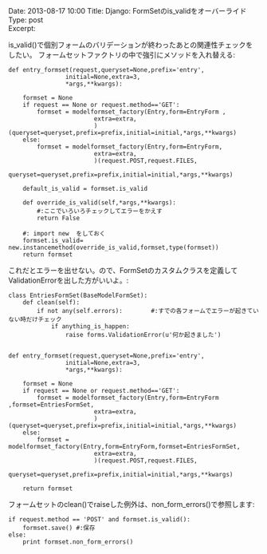 Date: 2013-08-17 10:00 
Title: Django: FormSetのis_validをオーバーライド   
Type: post  
Excerpt:  


is_valid()で個別フォームのバリデーションが終わったあとの関連性チェックをしたい。
フォームセットファクトリの中で強引にメソッドを入れ替える:

    def entry_formset(request,queryset=None,prefix='entry',
                    initial=None,extra=3,
                    *args,**kwargs):

        formset = None
        if request == None or request.method=='GET':
            formset = modelformset_factory(Entry,form=EntryForm ,
                            extra=extra,
                            )(queryset=queryset,prefix=prefix,initial=initial,*args,**kwargs)
        else:
            formset = modelformset_factory(Entry,form=EntryForm,
                            extra=extra,
                            )(request.POST,request.FILES,
                              queryset=queryset,prefix=prefix,initial=initial,*args,**kwargs)

        default_is_valid = formset.is_valid
         
        def override_is_valid(self,*args,**kwargs):
            #:ここでいろいろチェックしてエラーをかえす
            return False

        #: import new  をしておく
        formset.is_valid= new.instancemethod(override_is_valid,formset,type(formset))
        return formset

これだとエラーを出せない。ので、FormSetのカスタムクラスを定義して ValidationErrorを出した方がいいよ。:
        
    class EntriesFormSet(BaseModelFormSet):
        def clean(self):
            if not any(self.errors):        #:すでの各フォームでエラーが起きていない時だけチェック
                if anything_is_happen:
                    raise forms.ValidationError(u'何か起きました')
   
    
    def entry_formset(request,queryset=None,prefix='entry',
                    initial=None,extra=3,
                    *args,**kwargs):
        
        formset = None
        if request == None or request.method=='GET':
            formset = modelformset_factory(Entry,form=EntryForm ,formset=EntriesFormSet,
                            extra=extra,
                            )(queryset=queryset,prefix=prefix,initial=initial,*args,**kwargs)
        else:
            formset = modelformset_factory(Entry,form=EntryForm,formset=EntriesFormSet,
                            extra=extra,
                            )(request.POST,request.FILES,
                              queryset=queryset,prefix=prefix,initial=initial,*args,**kwargs)
        
        return formset
        
フォームセットのclean()でraiseした例外は、non_form_errors()で参照します:

    if request.method == 'POST' and formset.is_valid():
        formset.save() #:保存
    else:
        print formset.non_form_errors()          
        